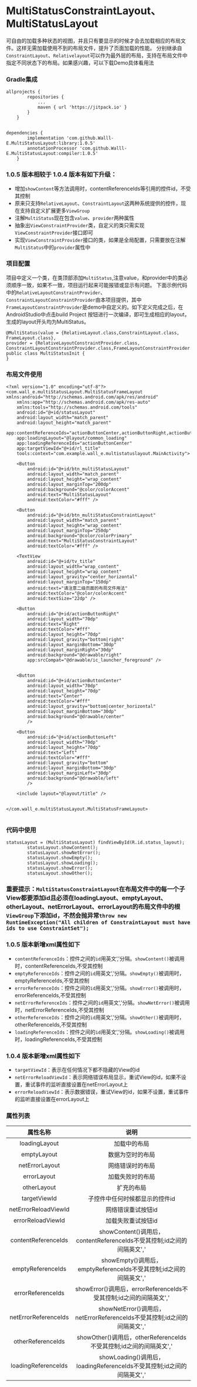 # MultiStatusConstraintLayout、MultiStatusLayout
可自由的加载多种状态的视图，并且只有要显示的时候才会去加载相应的布局文件。这样无需加载使用不到的布局文件，提升了页面加载的性能。
分别继承自`ConstraintLayout`、`Relativelayout`可以作为最外层的布局，支持在布局文件中指定不同状态下的布局。如果感兴趣，可以下载Demo具体看用法

### Gradle集成
```
allprojects {
        repositories {
            ...
            maven { url 'https://jitpack.io' }
        }
    }
    
    
dependencies {
        implementation 'com.github.Walll-E.MultiStatusLayout:library:1.0.5'
        annotationProcessor 'com.github.Walll-E.MultiStatusLayout:compiler:1.0.5'
    }
```


### 1.0.5 版本相较于 1.0.4 版本有如下升级：
- 增加`showContent`等方法调用时，contentReferenceIds等引用的控件id，不受其控制
- 原来只支持`RelativeLayout`、`ConstraintLayout`这两种系统提供的控件，现在支持自定义扩展更多`ViewGroup`
- 注解`MultiStatus`现在包含`value`、`provider`两种属性
- 抽象出`ViewConstraintProvider`类，自定义的类只需实现`ViewConstraintProvider`接口即可
- 实现`ViewConstraintProvider`接口的类，如果是全局配置，只需要放在注解`MultiStatus`中的`provider`属性中

### 项目配置

项目中定义一个类，在类顶部添加`MultiStatus`,注意value，和provider中的类必须顺序一致，如果不一致，项目运行起来可能报错或显示有问题。
下面示例代码中的`RelativeLayoutConstraintProvider`、`ConstraintLayoutConstraintProvider`由本项目提供，其中`FrameLayoutConstraintProvider`是demo中自定义的。如下定义完成之后，在AndroidStudio中点击build Project 按钮进行一次编译，即可生成相应的layout，生成的layout开头均为MultiStatus。
```
@MultiStatus(value = {RelativeLayout.class,ConstraintLayout.class, FrameLayout.class},
provider = {RelativeLayoutConstraintProvider.class, ConstraintLayoutConstraintProvider.class,FrameLayoutConstraintProvider.class})
public class MultiStatusInit {
}
```
### 布局文件使用
```
<?xml version="1.0" encoding="utf-8"?>
<com.wall_e.multiStatusLayout.MultiStatusFrameLayout xmlns:android="http://schemas.android.com/apk/res/android"
    xmlns:app="http://schemas.android.com/apk/res-auto"
    xmlns:tools="http://schemas.android.com/tools"
    android:id="@+id/statusLayout"
    android:layout_width="match_parent"
    android:layout_height="match_parent"
    app:contentReferenceIds="actionButtonCenter,actionButtonRight,actionButtonLeft"
    app:loadingLayout="@layout/common_loading"
    app:loadingReferenceIds="actionButtonCenter"
    app:targetViewId="@+id/rl_title"
    tools:context="com.example.wall_e.multistatuslayout.MainActivity">

    <Button
        android:id="@+id/btn_multiStatusLayout"
        android:layout_width="match_parent"
        android:layout_height="wrap_content"
        android:layout_marginTop="200dp"
        android:background="@color/colorAccent"
        android:text="MultiStatusLayout"
        android:textColor="#fff" />

    <Button
        android:id="@+id/btn_multiStatusConstraintLayout"
        android:layout_width="match_parent"
        android:layout_height="wrap_content"
        android:layout_marginTop="250dp"
        android:background="@color/colorPrimary"
        android:text="MultiStatusConstraintLayout"
        android:textColor="#fff" />

    <TextView
        android:id="@+id/tv_title"
        android:layout_width="wrap_content"
        android:layout_height="wrap_content"
        android:layout_gravity="center_horizontal"
        android:layout_marginTop="150dp"
        android:text="请注意二级页面的布局文件用法"
        android:textColor="@color/colorAccent"
        android:textSize="22dp" />

    <Button
        android:id="@+id/actionButtonRight"
        android:layout_width="70dp"
        android:text="Right"
        android:textColor="#fff"
        android:layout_height="70dp"
        android:layout_gravity="bottom|right"
        android:layout_marginBottom="30dp"
        android:layout_marginRight="30dp"
        android:background="@drawable/right"
        app:srcCompat="@drawable/ic_launcher_foreground" />


    <Button
        android:id="@+id/actionButtonCenter"
        android:layout_width="70dp"
        android:layout_height="70dp"
        android:text="Center"
        android:textColor="#fff"
        android:layout_gravity="bottom|center_horizontal"
        android:layout_marginBottom="30dp"
        android:background="@drawable/center"
        />

    <Button
        android:id="@+id/actionButtonLeft"
        android:layout_width="70dp"
        android:layout_height="70dp"
        android:text="Left"
        android:textColor="#fff"
        android:layout_gravity="bottom"
        android:layout_marginBottom="30dp"
        android:layout_marginLeft="30dp"
        android:background="@drawable/left"
        />

    <include layout="@layout/title" />


</com.wall_e.multiStatusLayout.MultiStatusFrameLayout>


```
### 代码中使用
```
statusLayout = (MultiStatusLayout) findViewById(R.id.status_layout);
        statusLayout.showContent();
        statusLayout.showNetError();
        statusLayout.showEmpty();
        statusLayout.showLoading();
        statusLayout.showError();
        statusLayout.showOther();
```

### 重要提示：`MultiStatusConstraintLayout`在布局文件中的每一个子View都要添加id且必须在loadingLayout、emptyLayout、otherLayout、netErrorLayout、errorLayout的布局文件中的根`ViewGroup`下添加id，不然会抛异常`throw new RuntimeException("All children of ConstraintLayout must have ids to use ConstraintSet");`



### 1.0.5 版本新增xml属性如下
- `contentReferenceIds`：控件之间的`id`用英文‘,’分隔。`showContent()`被调用时，contentReferenceIds,不受其控制
- `emptyReferenceIds`：控件之间的`id`用英文‘,’分隔。`showEmpty()`被调用时，emptyReferenceIds,不受其控制
- `errorReferenceIds`：控件之间的`id`用英文‘,’分隔。`showError()`被调用时，errorReferenceIds,不受其控制
- `netErrorReferenceIds`：控件之间的`id`用英文‘,’分隔。`showNetError()`被调用时，netErrorReferenceIds,不受其控制
- `otherReferenceIds`：控件之间的`id`用英文‘,’分隔。`showOther()`被调用时，otherReferenceIds,不受其控制
- `loadingReferenceIds`：控件之间的`id`用英文‘,’分隔。`showLoading()`被调用时，loadingReferenceIds,不受其控制

### 1.0.4 版本新增xml属性如下
- `targetViewId`：表示在任何情况下都不隐藏的View的id
- `netErrorReloadViewId`：表示网络错误布局显示，重试View的id，如果不设置，重试事件的监听直接设置在netErrorLayout上
- `errorReloadViewId`：表示数据错误，重试View的id，如果不设置，重试事件的监听直接设置在errorLayout上

### 属性列表
|属性名称   |  说明 |
|:-----:|:-------:|
|loadingLayout  | 加载中的布局 |
|emptyLayout | 数据为空时的布局|
|netErrorLayout | 网络错误时的布局 |
|errorLayout | 加载失败时的布局 |
|otherLayout | 扩充的布局 |
|targetViewId | 子控件中任何时候都显示的控件id |
|netErrorReloadViewId | 网络错误重试按钮id |
|errorReloadViewId | 加载失败重试按钮id |
|contentReferenceIds | showContent()调用后，contentReferenceIds不受其控制;id之间的间隔英文',' |
|emptyReferenceIds | showEmpty()调用后，emptyReferenceIds不受其控制;id之间的间隔英文',' |
|errorReferenceIds | showError()调用后，errorReferenceIds不受其控制;id之间的间隔英文',' |
|netErrorReferenceIds | showNetError()调用后，netErrorReferenceIds不受其控制;id之间的间隔英文',' |
|otherReferenceIds | showOther()调用后，otherReferenceIds不受其控制;id之间的间隔英文',' |
|loadingReferenceIds | showLoading()调用后，loadingReferenceIds不受其控制;id之间的间隔英文',' |
